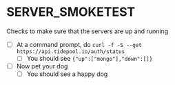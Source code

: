 # SERVER_SMOKETEST

Checks to make sure that the servers are up and running

- [ ] At a command prompt, do ```curl -f -S --get https://api.tidepool.io/auth/status```
    - [ ] You should see ```{"up":["mongo"],"down":[]}```
- [ ] Now pet your dog
    - [ ] You should see a happy dog
